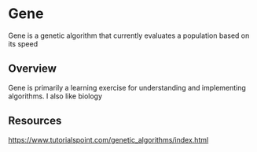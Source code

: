 # Gene

Gene is a genetic algorithm that currently evaluates a population based on its speed

## Overview

Gene is primarily a learning exercise for understanding and implementing algorithms. I also like biology

## Resources

https://www.tutorialspoint.com/genetic_algorithms/index.html
